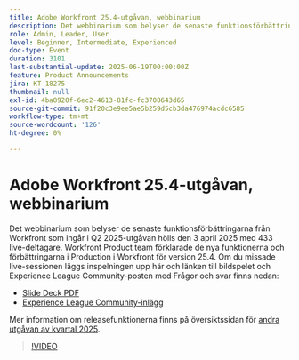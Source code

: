 ```yaml
---
title: Adobe Workfront 25.4-utgåvan, webbinarium
description: Det webbinarium som belyser de senaste funktionsförbättringarna från Workfront som ingår i Q2 2025-utgåvan hölls den 3 april 2025 med 433 live-deltagare.
role: Admin, Leader, User
level: Beginner, Intermediate, Experienced
doc-type: Event
duration: 3101
last-substantial-update: 2025-06-19T00:00:00Z
feature: Product Announcements
jira: KT-18275
thumbnail: null
exl-id: 4ba8920f-6ec2-4613-81fc-fc3708643d65
source-git-commit: 91f20c3e9ee5ae5b259d5cb3da476974acdc6585
workflow-type: tm+mt
source-wordcount: '126'
ht-degree: 0%

---
```


# Adobe Workfront 25.4-utgåvan, webbinarium

Det webbinarium som belyser de senaste funktionsförbättringarna från Workfront som ingår i Q2 2025-utgåvan hölls den 3 april 2025 med 433 live-deltagare. Workfront Product team förklarade de nya funktionerna och förbättringarna i Production i Workfront för version 25.4. Om du missade live-sessionen läggs inspelningen upp här och länken till bildspelet och Experience League Community-posten med Frågor och svar finns nedan:

* [Slide Deck PDF](https://workfront-experience.s3.us-west-2.amazonaws.com/Training/Guides/Customer+Success+at+Scale/040325+-+25.4+Second+Quarter+2025+Release+Webinar.pdf)
* [Experience League Community-inlägg](https://experienceleaguecommunities.adobe.com/t5/workfront-discussions/event-follow-up-adobe-workfront-second-quarter-2025-release/td-p/746716)

Mer information om releasefunktionerna finns på översiktssidan för [andra utgåvan av kvartal 2025](https://experienceleague.adobe.com/en/docs/workfront/using/product-announcements/product-releases/release-25-q2/25-q2-release-overview).


>[!VIDEO](https://video.tv.adobe.com/v/3463798/?learn=on&enablevpops)
